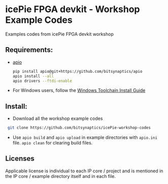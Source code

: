 # icePie FPGA devkit - Workshop Example Codes

Examples codes from icePie FPGA devkit workshop 

## Requirements: 

* [apio](https://github.com/FPGAwars/apio)
	```bash
	pip install apio@git+https://github.com/bitsynaptics/apio
	apio install --all
	apio drivers --ftdi-enable
	```

* For Windows users, follow the [Windows Toolchain Install Guide](docs/icePie%20FPGA%20devkit%20-%20Windows%20Toolchain%20Install%20Guide.pdf)
  
## Install:

  * Download all the workshop example codes
  ```bash
   git clone https://github.com/bitsynaptics/icePie-workshop-codes
   ```

  
  * Use `apio build` and `apio upload` in example directories with `apio.ini` file. `apio clean` for clearing build files. 
 

## Licenses

Applicable license is individual to each IP core / project and is mentioned
in the IP core / example directory itself and in each file.

